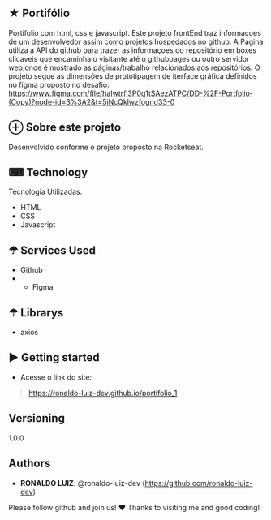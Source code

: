 ## ★ Portifólio 
Portifolio com html, css e javascript. 
Este projeto frontEnd traz informaçoes de um desenvolvedor assim como projetos hospedados no github. 
A Pagina utiliza a API do github para trazer as informaçoes do repositório em boxes clicaveis que 
encaminha o visitante até o githubpages ou outro servidor web,onde é mostrado as páginas/trabalho
relacionados aos repositórios.
O projeto segue as dimensões de prototipagem de iterface gráfica definidos no figma proposto
no desafio: 
https://www.figma.com/file/haIwtrfl3P0q1tSAezATPC/DD-%2F-Portfolio-(Copy)?node-id=3%3A2&t=5iNcQklwzfognd33-0

## ⊕ Sobre este projeto
Desenvolvido conforme o projeto proposto na Rocketseat.
 
## ⌨ Technology 
Tecnologia Utilizadas.
* HTML
* CSS
* Javascript

## ☂ Services Used
* Github 
* * Figma
 
## ☂ Librarys 
* axios
 
## ▶ Getting started
 * Acesse o link do site:
>  https://ronaldo-luiz-dev.github.io/portifolio_1

## Versioning
1.0.0

## Authors
* **RONALDO LUIZ**: @ronaldo-luiz-dev (https://github.com/ronaldo-luiz-dev)
 
 
Please follow github and join us!
❤ Thanks to visiting me and good coding!

